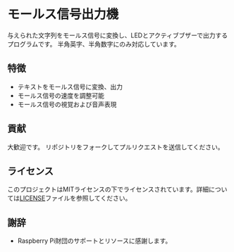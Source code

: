 # モールス信号出力機
与えられた文字列をモールス信号に変換し、LEDとアクティブブザーで出力するプログラムです。
半角英字、半角数字にのみ対応しています。

## 特徴

- テキストをモールス信号に変換、出力
- モールス信号の速度を調整可能
- モールス信号の視覚および音声表現


## 貢献
大歓迎です。
リポジトリをフォークしてプルリクエストを送信してください。

## ライセンス

このプロジェクトはMITライセンスの下でライセンスされています。詳細については[LICENSE](LICENSE)ファイルを参照してください。

## 謝辞
- Raspberry Pi財団のサポートとリソースに感謝します。


